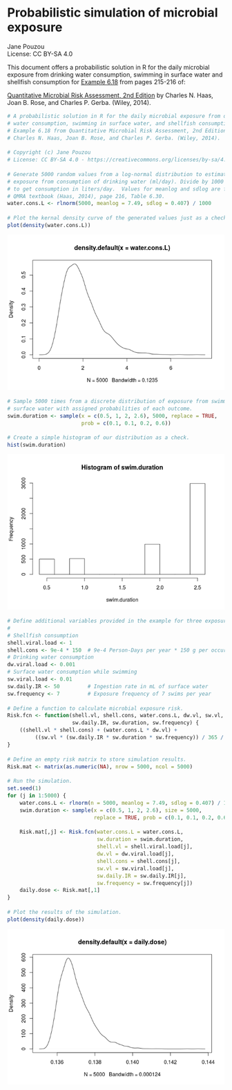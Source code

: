 # Probabilistic simulation of microbial exposure
Jane Pouzou  
License: CC BY-SA 4.0  

This document offers a probabilistic solution in R for the daily microbial 
exposure from drinking water consumption, swimming in surface water and 
shellfish consumption for 
[Example 6.18](https://books.google.com/books?id=ejTKAwAAQBAJ&lpg=PT265&ots=6q9TSELe3B&pg=PT265#v=onepage&q&f=false) from pages 215-216 of:

[Quantitative Microbial Risk Assessment, 2nd Edition](http://www.wiley.com/WileyCDA/WileyTitle/productCd-1118145291,subjectCd-CH20.html) 
by Charles N. Haas, Joan B. Rose, and Charles P. Gerba. (Wiley, 2014).


```r
# A probabilistic solution in R for the daily microbial exposure from drinking
# water consumption, swimming in surface water, and shellfish consumption for 
# Example 6.18 from Quantitative Microbial Risk Assessment, 2nd Edition by 
# Charles N. Haas, Joan B. Rose, and Charles P. Gerba. (Wiley, 2014).

# Copyright (c) Jane Pouzou
# License: CC BY-SA 4.0 - https://creativecommons.org/licenses/by-sa/4.0/

# Generate 5000 random values from a log-normal distribution to estimate 
# exposure from consumption of drinking water (ml/day). Divide by 1000 mL/L 
# to get consumption in liters/day.  Values for meanlog and sdlog are from the 
# QMRA textbook (Haas, 2014), page 216, Table 6.30.
water.cons.L <- rlnorm(5000, meanlog = 7.49, sdlog = 0.407) / 1000

# Plot the kernal density curve of the generated values just as a check.
plot(density(water.cons.L))
```

![](ex0618prob_files/figure-html/unnamed-chunk-1-1.png)<!-- -->

```r
# Sample 5000 times from a discrete distribution of exposure from swimming in 
# surface water with assigned probabilities of each outcome.
swim.duration <- sample(x = c(0.5, 1, 2, 2.6), 5000, replace = TRUE, 
                        prob = c(0.1, 0.1, 0.2, 0.6))

# Create a simple histogram of our distribution as a check.
hist(swim.duration)
```

![](ex0618prob_files/figure-html/unnamed-chunk-1-2.png)<!-- -->

```r
# Define additional variables provided in the example for three exposure types.
#
# Shellfish consumption
shell.viral.load <- 1
shell.cons <- 9e-4 * 150  # 9e-4 Person-Days per year * 150 g per occurrence
# Drinking water consumption
dw.viral.load <- 0.001
# Surface water consumption while swimming
sw.viral.load <- 0.01
sw.daily.IR <- 50         # Ingestion rate in mL of surface water
sw.frequency <- 7         # Exposure frequency of 7 swims per year

# Define a function to calculate microbial exposure risk.
Risk.fcn <- function(shell.vl, shell.cons, water.cons.L, dw.vl, sw.vl, 
                     sw.daily.IR, sw.duration, sw.frequency) {
    ((shell.vl * shell.cons) + (water.cons.L * dw.vl) + 
         ((sw.vl * (sw.daily.IR * sw.duration * sw.frequency)) / 365 / 1000))
}

# Define an empty risk matrix to store simulation results.
Risk.mat <- matrix(as.numeric(NA), nrow = 5000, ncol = 5000)

# Run the simulation.
set.seed(1)
for (j in 1:5000) {
    water.cons.L <- rlnorm(n = 5000, meanlog = 7.49, sdlog = 0.407) / 1000
    swim.duration <- sample(x = c(0.5, 1, 2, 2.6), size = 5000,
                            replace = TRUE, prob = c(0.1, 0.1, 0.2, 0.6))
    
    Risk.mat[,j] <- Risk.fcn(water.cons.L = water.cons.L, 
                             sw.duration = swim.duration, 
                             shell.vl = shell.viral.load[j], 
                             dw.vl = dw.viral.load[j], 
                             shell.cons = shell.cons[j], 
                             sw.vl = sw.viral.load[j], 
                             sw.daily.IR = sw.daily.IR[j], 
                             sw.frequency = sw.frequency[j])
    daily.dose <- Risk.mat[,1]
}

# Plot the results of the simulation.
plot(density(daily.dose))
```

![](ex0618prob_files/figure-html/unnamed-chunk-1-3.png)<!-- -->
